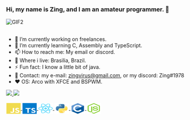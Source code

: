 ### Hi, my name is Zing, and I am an amateur programmer. 👋
<img alt="GIF2" src="https://media.giphy.com/media/Cmr1OMJ2FN0B2/giphy.gif" width = 200/>

##

- 🔭 I’m currently working on freelances.
- 🌱 I’m currently learning C, Assembly and TypeScript.
- 📫 How to reach me: My email or discord.
- 🧳 Where i live: Brasilia, Brazil.
- ⚡ Fun fact: I know a little bit of java.
- 🥡 Contact: my e-mail: zingvirus@gmail.com, or my discord: Zing#1978
- ❤️ OS: Arco with XFCE and BSPWM.

 <div>
  <a href="https://github.com/zingotaku">
  <img height="180em" src="https://github-readme-stats.vercel.app/api?username=zingotaku&show_icons=true&theme=gruvbox&include_all_commits=true&count_private=true"/>
  <img height="180em" src="https://github-readme-stats.vercel.app/api/top-langs/?username=zingotaku&layout=compact&langs_count=7&theme=gruvbox"/>
</div>
<div style="display: inline_block"><br>
  <img align="center" alt="Rafa-Js" height="30" width="40" src="https://raw.githubusercontent.com/devicons/devicon/master/icons/javascript/javascript-plain.svg">
  <img align="center" alt="Rafa-Ts" height="30" width="40" src="https://raw.githubusercontent.com/devicons/devicon/master/icons/typescript/typescript-plain.svg">
  <img align="center" alt="Rafa-React" height="30" width="40" src="https://raw.githubusercontent.com/devicons/devicon/master/icons/react/react-original.svg">
  <img align="center" alt="Rafa-Python" height="30" width="40" src="https://raw.githubusercontent.com/devicons/devicon/master/icons/python/python-original.svg">
  <img align="center" alt="Zing-C" height="30" width="40" src="https://raw.githubusercontent.com/devicons/devicon/master/icons/c/c-original.svg">
  <img align="center" alt="Zing-NodeJS" height="30" width="40" src="https://raw.githubusercontent.com/devicons/devicon/master/icons/nodejs/nodejs-original.svg">
</div>
